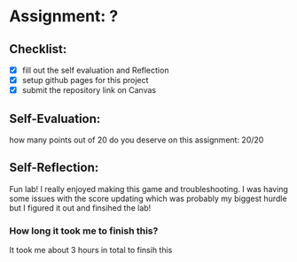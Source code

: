 # Assignment: ?

## Checklist:
- [X] fill out the self evaluation and Reflection
- [X] setup github pages for this project
- [X] submit the repository link on Canvas

## Self-Evaluation:

how many points out of 20 do you deserve on this assignment: 20/20

## Self-Reflection:
Fun lab! I really enjoyed making this game and troubleshooting. I was having some issues with the score updating which was probably my biggest hurdle but I figured it out and finsihed the lab!

### How long it took me to finish this?
It took me about 3 hours in total to finsih this